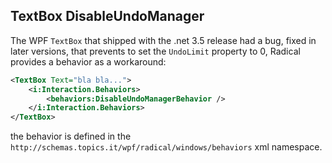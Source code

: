 ## TextBox DisableUndoManager

The WPF `TextBox` that shipped with the .net 3.5 release had a bug, fixed in later versions, that prevents to set the `UndoLimit` property to 0, Radical provides a behavior as a workaround:

```xml
<TextBox Text="bla bla...">
    <i:Interaction.Behaviors>
        <behaviors:DisableUndoManagerBehavior />
    </i:Interaction.Behaviors>
</TextBox>
```

the behavior is defined in the `http://schemas.topics.it/wpf/radical/windows/behaviors` xml namespace.
